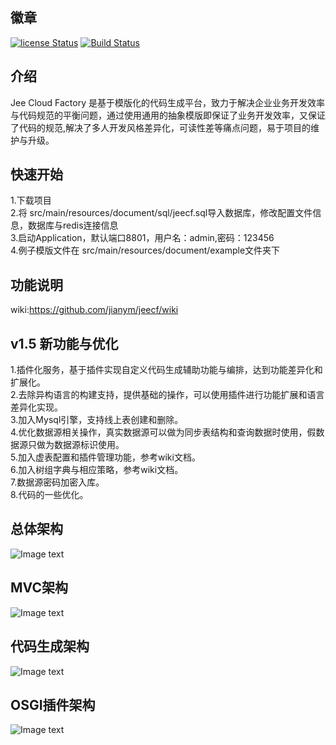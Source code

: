 
## 徽章  
[![license Status](https://img.shields.io/badge/License-Apache%202.0-blue.svg?branch=v1.5)](http://www.apache.org/licenses/LICENSE-2.0.txt)
[![Build Status](https://travis-ci.org/cgfly/jeecf.svg?branch=master)](https://travis-ci.org/jianym/jeecf)  
## 介绍  
Jee Cloud Factory 是基于模版化的代码生成平台，致力于解决企业业务开发效率与代码规范的平衡问题，通过使用通用的抽象模版即保证了业务开发效率，又保证了代码的规范,解决了多人开发风格差异化，可读性差等痛点问题，易于项目的维护与升级。

## 快速开始  
1.下载项目  
2.将 src/main/resources/document/sql/jeecf.sql导入数据库，修改配置文件信息，数据库与redis连接信息  
3.启动Application，默认端口8801，用户名：admin,密码：123456  
4.例子模版文件在 src/main/resources/document/example文件夹下  
## 功能说明  
wiki:https://github.com/jianym/jeecf/wiki 
## v1.5 新功能与优化  
1.插件化服务，基于插件实现自定义代码生成辅助功能与编排，达到功能差异化和扩展化。  
2.去除异构语言的构建支持，提供基础的操作，可以使用插件进行功能扩展和语言差异化实现。  
3.加入Mysql引擎，支持线上表创建和删除。  
4.优化数据源相关操作，真实数据源可以做为同步表结构和查询数据时使用，假数据源只做为数据源标识使用。  
5.加入虚表配置和插件管理功能，参考wiki文档。  
6.加入树组字典与相应策略，参考wiki文档。  
7.数据源密码加密入库。  
8.代码的一些优化。  
## 总体架构
![Image text](https://github.com/jianym/jeecf/blob/master/jeecf-module-manager/src/main/resources/static/images/jeecf_architecture.png)
## MVC架构  
![Image text](https://github.com/jianym/jeecf/blob/master/jeecf-module-manager/src/main/resources/static/images/jeecf_architecture_mvc.png)
## 代码生成架构  
![Image text](https://github.com/jianym/jeecf/blob/master/jeecf-module-manager/src/main/resources/static/images/jeecf_architecture_gen.png)
## OSGI插件架构  
![Image text](https://github.com/jianym/jeecf/blob/master/jeecf-module-manager/src/main/resources/static/images/jeecf_architecture_osgi.png)
